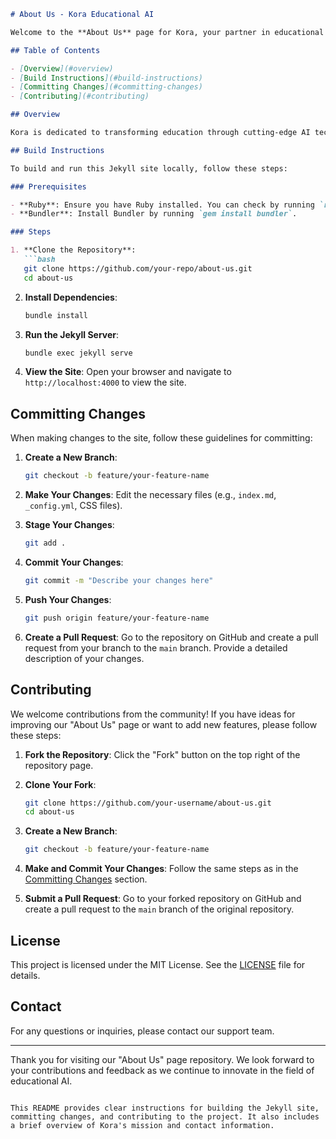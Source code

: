 ```markdown
# About Us - Kora Educational AI

Welcome to the **About Us** page for Kora, your partner in educational AI. This repository contains the Jekyll template for our "About Us" frontpage, designed to showcase our mission, team, and the innovative AI solutions we provide for the education sector.

## Table of Contents

- [Overview](#overview)
- [Build Instructions](#build-instructions)
- [Committing Changes](#committing-changes)
- [Contributing](#contributing)

## Overview

Kora is dedicated to transforming education through cutting-edge AI technologies. Our solutions empower educators, enhance student learning experiences, and streamline administrative processes. This Jekyll template is designed to provide a clean, professional, and informative frontpage for our "About Us" section.

## Build Instructions

To build and run this Jekyll site locally, follow these steps:

### Prerequisites

- **Ruby**: Ensure you have Ruby installed. You can check by running `ruby -v` in your terminal.
- **Bundler**: Install Bundler by running `gem install bundler`.

### Steps

1. **Clone the Repository**:
   ```bash
   git clone https://github.com/your-repo/about-us.git
   cd about-us
   ```

2. **Install Dependencies**:
   ```bash
   bundle install
   ```

3. **Run the Jekyll Server**:
   ```bash
   bundle exec jekyll serve
   ```

4. **View the Site**:
   Open your browser and navigate to `http://localhost:4000` to view the site.

## Committing Changes

When making changes to the site, follow these guidelines for committing:

1. **Create a New Branch**:
   ```bash
   git checkout -b feature/your-feature-name
   ```

2. **Make Your Changes**:
   Edit the necessary files (e.g., `index.md`, `_config.yml`, CSS files).

3. **Stage Your Changes**:
   ```bash
   git add .
   ```

4. **Commit Your Changes**:
   ```bash
   git commit -m "Describe your changes here"
   ```

5. **Push Your Changes**:
   ```bash
   git push origin feature/your-feature-name
   ```

6. **Create a Pull Request**:
   Go to the repository on GitHub and create a pull request from your branch to the `main` branch. Provide a detailed description of your changes.

## Contributing

We welcome contributions from the community! If you have ideas for improving our "About Us" page or want to add new features, please follow these steps:

1. **Fork the Repository**:
   Click the "Fork" button on the top right of the repository page.

2. **Clone Your Fork**:
   ```bash
   git clone https://github.com/your-username/about-us.git
   cd about-us
   ```

3. **Create a New Branch**:
   ```bash
   git checkout -b feature/your-feature-name
   ```

4. **Make and Commit Your Changes**:
   Follow the same steps as in the [Committing Changes](#committing-changes) section.

5. **Submit a Pull Request**:
   Go to your forked repository on GitHub and create a pull request to the `main` branch of the original repository.

## License

This project is licensed under the MIT License. See the [LICENSE](LICENSE) file for details.

## Contact

For any questions or inquiries, please contact our support team.

---

Thank you for visiting our "About Us" page repository. We look forward to your contributions and feedback as we continue to innovate in the field of educational AI.
```

This README provides clear instructions for building the Jekyll site, committing changes, and contributing to the project. It also includes a brief overview of Kora's mission and contact information.
